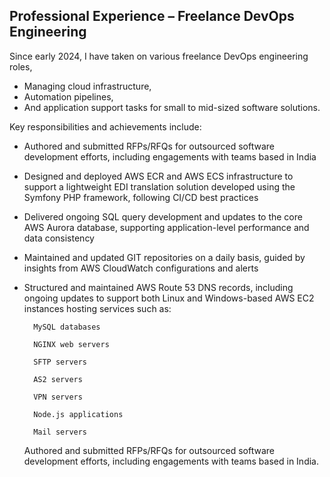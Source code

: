 ## Professional Experience – Freelance DevOps Engineering

Since early 2024, I have taken on various freelance DevOps engineering roles,
- Managing cloud infrastructure,
- Automation pipelines,
- And application support tasks for small to mid-sized software solutions.

Key responsibilities and achievements include:

- Authored and submitted RFPs/RFQs for outsourced software development efforts, including engagements with teams based in India
- Designed and deployed AWS ECR and AWS ECS infrastructure to support a lightweight EDI translation solution developed using the Symfony PHP framework, following CI/CD best practices
- Delivered ongoing SQL query development and updates to the core AWS Aurora database, supporting application-level performance and data consistency
- Maintained and updated GIT repositories on a daily basis, guided by insights from AWS CloudWatch configurations and alerts
- Structured and maintained AWS Route 53 DNS records, including ongoing updates to support both Linux and Windows-based AWS EC2 instances hosting services such as:

    

    

    

        MySQL databases

        NGINX web servers

        SFTP servers

        AS2 servers

        VPN servers

        Node.js applications

        Mail servers

    Authored and submitted RFPs/RFQs for outsourced software development efforts, including engagements with teams based in India.

    
